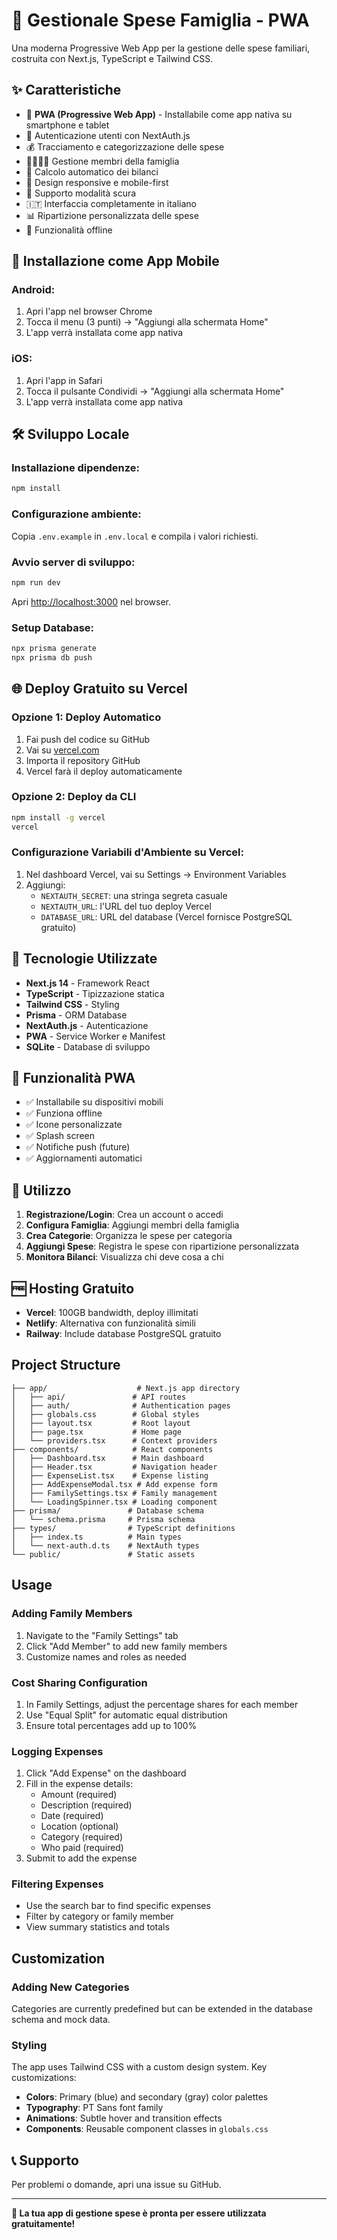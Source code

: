 # 📱 Gestionale Spese Famiglia - PWA

Una moderna Progressive Web App per la gestione delle spese familiari, costruita con Next.js, TypeScript e Tailwind CSS.

## ✨ Caratteristiche

- 📱 **PWA (Progressive Web App)** - Installabile come app nativa su smartphone e tablet
- 🔐 Autenticazione utenti con NextAuth.js
- 💰 Tracciamento e categorizzazione delle spese
- 👨‍👩‍👧‍👦 Gestione membri della famiglia
- 🧮 Calcolo automatico dei bilanci
- 📱 Design responsive e mobile-first
- 🌙 Supporto modalità scura
- 🇮🇹 Interfaccia completamente in italiano
- 📊 Ripartizione personalizzata delle spese
- 💾 Funzionalità offline

## 🚀 Installazione come App Mobile

### Android:
1. Apri l'app nel browser Chrome
2. Tocca il menu (3 punti) → "Aggiungi alla schermata Home"
3. L'app verrà installata come app nativa

### iOS:
1. Apri l'app in Safari
2. Tocca il pulsante Condividi → "Aggiungi alla schermata Home"
3. L'app verrà installata come app nativa

## 🛠️ Sviluppo Locale

### Installazione dipendenze:
```bash
npm install
```

### Configurazione ambiente:
Copia `.env.example` in `.env.local` e compila i valori richiesti.

### Avvio server di sviluppo:
```bash
npm run dev
```

Apri [http://localhost:3000](http://localhost:3000) nel browser.

### Setup Database:
```bash
npx prisma generate
npx prisma db push
```

## 🌐 Deploy Gratuito su Vercel

### Opzione 1: Deploy Automatico
1. Fai push del codice su GitHub
2. Vai su [vercel.com](https://vercel.com)
3. Importa il repository GitHub
4. Vercel farà il deploy automaticamente

### Opzione 2: Deploy da CLI
```bash
npm install -g vercel
vercel
```

### Configurazione Variabili d'Ambiente su Vercel:
1. Nel dashboard Vercel, vai su Settings → Environment Variables
2. Aggiungi:
   - `NEXTAUTH_SECRET`: una stringa segreta casuale
   - `NEXTAUTH_URL`: l'URL del tuo deploy Vercel
   - `DATABASE_URL`: URL del database (Vercel fornisce PostgreSQL gratuito)

## 🔧 Tecnologie Utilizzate

- **Next.js 14** - Framework React
- **TypeScript** - Tipizzazione statica
- **Tailwind CSS** - Styling
- **Prisma** - ORM Database
- **NextAuth.js** - Autenticazione
- **PWA** - Service Worker e Manifest
- **SQLite** - Database di sviluppo

## 📱 Funzionalità PWA

- ✅ Installabile su dispositivi mobili
- ✅ Funziona offline
- ✅ Icone personalizzate
- ✅ Splash screen
- ✅ Notifiche push (future)
- ✅ Aggiornamenti automatici

## 🎯 Utilizzo

1. **Registrazione/Login**: Crea un account o accedi
2. **Configura Famiglia**: Aggiungi membri della famiglia
3. **Crea Categorie**: Organizza le spese per categoria
4. **Aggiungi Spese**: Registra le spese con ripartizione personalizzata
5. **Monitora Bilanci**: Visualizza chi deve cosa a chi

## 🆓 Hosting Gratuito

- **Vercel**: 100GB bandwidth, deploy illimitati
- **Netlify**: Alternativa con funzionalità simili
- **Railway**: Include database PostgreSQL gratuito

## Project Structure

```
├── app/                    # Next.js app directory
│   ├── api/               # API routes
│   ├── auth/              # Authentication pages
│   ├── globals.css        # Global styles
│   ├── layout.tsx         # Root layout
│   ├── page.tsx           # Home page
│   └── providers.tsx      # Context providers
├── components/            # React components
│   ├── Dashboard.tsx      # Main dashboard
│   ├── Header.tsx         # Navigation header
│   ├── ExpenseList.tsx    # Expense listing
│   ├── AddExpenseModal.tsx # Add expense form
│   ├── FamilySettings.tsx # Family management
│   └── LoadingSpinner.tsx # Loading component
├── prisma/               # Database schema
│   └── schema.prisma     # Prisma schema
├── types/                # TypeScript definitions
│   ├── index.ts          # Main types
│   └── next-auth.d.ts    # NextAuth types
└── public/               # Static assets
```

## Usage

### Adding Family Members

1. Navigate to the "Family Settings" tab
2. Click "Add Member" to add new family members
3. Customize names and roles as needed

### Cost Sharing Configuration

1. In Family Settings, adjust the percentage shares for each member
2. Use "Equal Split" for automatic equal distribution
3. Ensure total percentages add up to 100%

### Logging Expenses

1. Click "Add Expense" on the dashboard
2. Fill in the expense details:
   - Amount (required)
   - Description (required)
   - Date (required)
   - Location (optional)
   - Category (required)
   - Who paid (required)
3. Submit to add the expense

### Filtering Expenses

- Use the search bar to find specific expenses
- Filter by category or family member
- View summary statistics and totals

## Customization

### Adding New Categories

Categories are currently predefined but can be extended in the database schema and mock data.

### Styling

The app uses Tailwind CSS with a custom design system. Key customizations:

- **Colors**: Primary (blue) and secondary (gray) color palettes
- **Typography**: PT Sans font family
- **Animations**: Subtle hover and transition effects
- **Components**: Reusable component classes in `globals.css`

## 📞 Supporto

Per problemi o domande, apri una issue su GitHub.

---

**🎉 La tua app di gestione spese è pronta per essere utilizzata gratuitamente!**